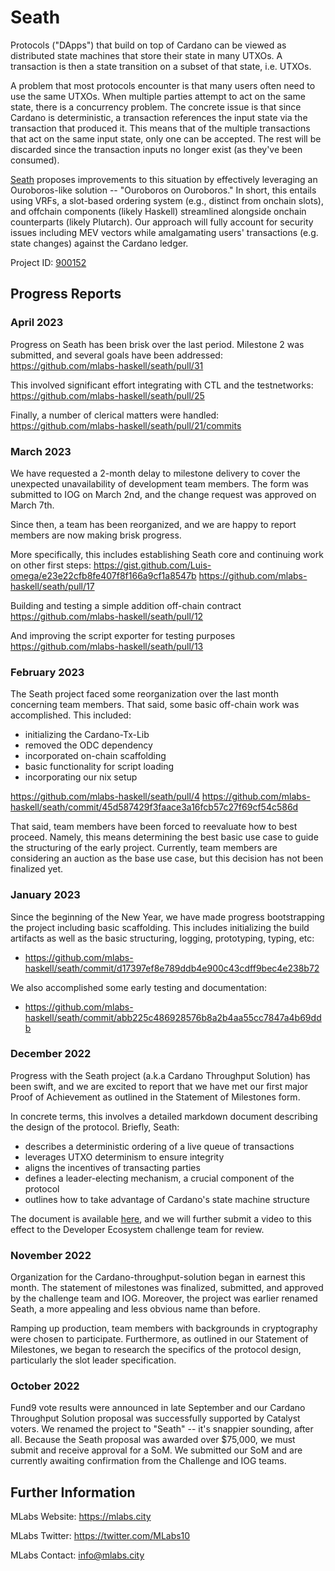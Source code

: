 # Seath 

Protocols ("DApps") that build on top of Cardano can be viewed as distributed state machines that store their state in many UTXOs. A transaction is then a state transition on a subset of that state, i.e. UTXOs.

A problem that most protocols encounter is that many users often need to use the same UTXOs. When multiple parties attempt to act on the same state, there is a concurrency problem. The concrete issue is that since Cardano is deterministic, a transaction references the input state via the transaction that produced it. This means that of the multiple transactions that act on the same input state, only one can be accepted. The rest will be discarded since the transaction inputs no longer exist (as they've been consumed).

[Seath](https://cardano.ideascale.com/c/idea/422388) proposes improvements to this situation by effectively leveraging an Ouroboros-like solution -- "Ouroboros on Ouroboros." In short, this entails using VRFs, a slot-based ordering system (e.g., distinct from onchain slots), and offchain components (likely Haskell) streamlined alongside onchain counterparts (likely Plutarch). Our approach will fully account for security issues including MEV vectors while amalgamating users' transactions (e.g. state changes) against the Cardano ledger.

Project ID: [900152](https://docs.google.com/spreadsheets/d/1bfnWFa94Y7Zj0G7dtpo9W1nAYGovJbswipxiHT4UE3g/edit#gid=917336114)

## Progress Reports

### April 2023

Progress on Seath has been brisk over the last period. Milestone 2 was submitted, and several goals have been addressed:
https://github.com/mlabs-haskell/seath/pull/31

This involved significant effort integrating with CTL and the testnetworks:
https://github.com/mlabs-haskell/seath/pull/25

Finally, a number of clerical matters were handled:
https://github.com/mlabs-haskell/seath/pull/21/commits

### March 2023

We have requested a 2-month delay to milestone delivery to cover the unexpected unavailability of development team members. The form was submitted to IOG on March 2nd, and the change request was approved on March 7th.

Since then, a team has been reorganized, and we are happy to report members are now making brisk progress. 

More specifically, this includes establishing Seath core and continuing work on other first steps:
https://gist.github.com/Luis-omega/e23e22cfb8fe407f8f166a9cf1a8547b
https://github.com/mlabs-haskell/seath/pull/17

Building and testing a simple addition off-chain contract
https://github.com/mlabs-haskell/seath/pull/12

And improving the script exporter for testing purposes
https://github.com/mlabs-haskell/seath/pull/13 


### February 2023

The Seath project faced some reorganization over the last month concerning team members. That said, some basic off-chain work was accomplished. This included:

* initializing the Cardano-Tx-Lib
* removed the ODC dependency
* incorporated on-chain scaffolding
* basic functionality for script loading 
* incorporating our nix setup 

https://github.com/mlabs-haskell/seath/pull/4
https://github.com/mlabs-haskell/seath/commit/45d587429f3faace3a16fcb57c27f69cf54c586d

That said, team members have been forced to reevaluate how to best proceed. Namely, this means determining the best basic use case to guide the structuring of the early project. Currently, team members are considering an auction as the base use case, but this decision has not been finalized yet. 

### January 2023

Since the beginning of the New Year, we have made progress bootstrapping the project including basic scaffolding. This includes initializing the build artifacts as well as the basic structuring, logging, prototyping, typing, etc:
* https://github.com/mlabs-haskell/seath/commit/d17397ef8e789ddb4e900c43cdff9bec4e238b72

We also accomplished some early testing and documentation:
* https://github.com/mlabs-haskell/seath/commit/abb225c486928576b8a2b4aa55cc7847a4b69ddb

### December 2022

Progress with the Seath project (a.k.a Cardano Throughput Solution) has been swift, and we are excited to report that we have met our first major Proof of Achievement as outlined in the Statement of Milestones form.

In concrete terms, this involves a detailed markdown document describing the design of the protocol. Briefly, Seath:

* describes a deterministic ordering of a live queue of transactions
* leverages UTXO determinism to ensure integrity
* aligns the incentives of transacting parties
* defines a leader-electing mechanism, a crucial component of the protocol
* outlines how to take advantage of Cardano's state machine structure

The document is available [here](https://github.com/mlabs-haskell/seath), and we will further submit a video to this effect to the Developer Ecosystem challenge team for review.

### November 2022

Organization for the Cardano-throughput-solution began in earnest this month. The statement of milestones was finalized, submitted, and approved by the challenge team and IOG. Moreover, the project was earlier renamed Seath, a more appealing and less obvious name than before.

Ramping up production, team members with backgrounds in cryptography were chosen to participate. Furthermore, as outlined in our Statement of Milestones, we began to research the specifics of the protocol design, particularly the slot leader specification. 

### October 2022

Fund9 vote results were announced in late September and our Cardano Throughput Solution proposal was successfully supported by Catalyst voters. We renamed the project to "Seath" -- it's snappier sounding, after all. Because the Seath proposal was awarded over $75,000, we must submit and receive approval for a SoM. We submitted our SoM and are currently awaiting confirmation from the Challenge and IOG teams.

## Further Information

MLabs Website: https://mlabs.city

MLabs Twitter: https://twitter.com/MLabs10

MLabs Contact: info@mlabs.city
